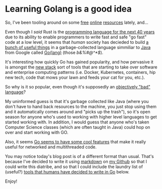 # Learning Golang is a good idea
So, I've been tooling around on some [free](https://github.com/collabnix?tab=repositories) [online](https://github.com/collabnix/gopherlabs) [resources](https://www.slideshare.net/sangambiradar370/welcome-to-gopherlabs-why-go-golang) lately, and...

Even though I _said_ Rust is the [programming language for the next 40 years](https://matthew.krupczak.org/2019/09/27/a-programming-language-for-the-next-40-years-rust/) due to its ability to enable programmers to write fast and safe "go fast" code at a low level, it seems that _human_ society has decieded to build [a bunch of useful things](https://github.com/mkrupczak3/golang_projects_list/blob/master/README.md) in a garbage-collected language simmiliar to [Java](https://www.java.com/en/) from Google called [Go(lang)](https://golang.org/) (those _b&%#@^*$_).


It's interesting how quickly Go has gained popularity, and how pervasive it is amongst the [new stack](https://thenewstack.io/) sort of tools that are starting to take over software and enterprise computing patterns (i.e. Docker, Kubernetes, containers, hip new tech, code that mows your lawn and feeds your cat for you, etc.).

So why is it so popular, even though it's supposedly an [objectively "bad" language](https://web.archive.org/web/20190718142325/https://bluxte.net/musings/2018/04/10/go-good-bad-ugly/)?

My uninformed guess is that it's garbage collected like Java (where you don't have to hand back resources to the machine, you just stop using them and it automatically comes around and "picks up the trash"), so it's open season for anyone who's used to working with higher level languages to get started working with. In addition, I would guess that anyone who's taken Computer Science classes (which are often taught in Java) could hop on over and start working with GO.

Also, it seems [Go seems to have some cool features](https://medium.com/@george3d6/the-success-of-go-heralds-that-of-rust-73cb2e4c0500) that make it really useful for networked and multithreaded code.

You may notice today's blog post is of a different format than usual. That's because I've decided to write it using [markdown](https://duckduckgo.com/?q=markdown+cheat+sheet&t=ffab&ia=answer) on [my Github](https://github.com/mkrupczak3) so that I could write this diatribe, and so that I could include the laundry list of (useful?) [tools that humans have decided to write in Go](https://github.com/mkrupczak3/golang_projects_list) below.

Enjoy!
